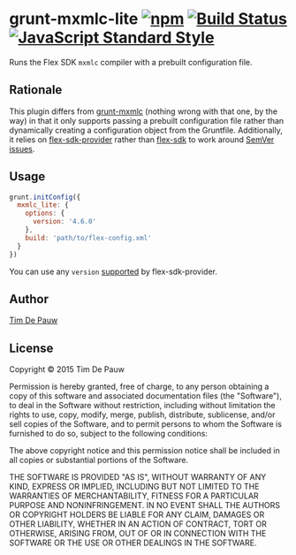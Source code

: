 # grunt-mxmlc-lite [![npm](https://img.shields.io/npm/v/grunt-mxmlc-lite.svg)](https://www.npmjs.com/package/grunt-mxmlc-lite) [![Build Status](https://img.shields.io/travis/timdp/grunt-mxmlc-lite.svg)](https://travis-ci.org/timdp/grunt-mxmlc-lite) [![JavaScript Standard Style](https://img.shields.io/badge/code%20style-standard-brightgreen.svg)](https://github.com/feross/standard)

Runs the Flex SDK `mxmlc` compiler with a prebuilt configuration file.

## Rationale

This plugin differs from [grunt-mxmlc](https://www.npmjs.com/package/grunt-mxmlc)
(nothing wrong with that one, by the way) in that it only supports passing a
prebuilt configuration file rather than dynamically creating a configuration
object from the Gruntfile. Additionally, it relies on
[flex-sdk-provider](https://www.npmjs.com/package/flex-sdk-provider) rather than
[flex-sdk](https://www.npmjs.com/package/flex-sdk) to work around
[SemVer issues](https://github.com/mojombo/semver/issues/242).

## Usage

```js
grunt.initConfig({
  mxmlc_lite: {
    options: {
      version: '4.6.0'
    },
    build: 'path/to/flex-config.xml'
  }
})
```

You can use any `version`
[supported](https://github.com/timdp/flex-sdk-provider/blob/master/versions.json)
by flex-sdk-provider.

## Author

[Tim De Pauw](https://tmdpw.eu/)

## License

Copyright &copy; 2015 Tim De Pauw

Permission is hereby granted, free of charge, to any person obtaining a copy
of this software and associated documentation files (the "Software"), to deal
in the Software without restriction, including without limitation the rights
to use, copy, modify, merge, publish, distribute, sublicense, and/or sell
copies of the Software, and to permit persons to whom the Software is
furnished to do so, subject to the following conditions:

The above copyright notice and this permission notice shall be included in all
copies or substantial portions of the Software.

THE SOFTWARE IS PROVIDED "AS IS", WITHOUT WARRANTY OF ANY KIND, EXPRESS OR
IMPLIED, INCLUDING BUT NOT LIMITED TO THE WARRANTIES OF MERCHANTABILITY,
FITNESS FOR A PARTICULAR PURPOSE AND NONINFRINGEMENT. IN NO EVENT SHALL THE
AUTHORS OR COPYRIGHT HOLDERS BE LIABLE FOR ANY CLAIM, DAMAGES OR OTHER
LIABILITY, WHETHER IN AN ACTION OF CONTRACT, TORT OR OTHERWISE, ARISING FROM,
OUT OF OR IN CONNECTION WITH THE SOFTWARE OR THE USE OR OTHER DEALINGS IN THE
SOFTWARE.
